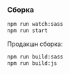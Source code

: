 ### Сборка
```bash
npm run watch:sass
npm run start
```
Продакшн сборка:
```bash
npm run build:sass
npm run build:js
```
